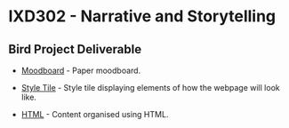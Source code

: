 <h1>IXD302 - Narrative and Storytelling</h1>

<h2>Bird Project Deliverable</h2>

- [Moodboard](http://martinemcgrath.github.io/IXD302-bird-project/images/moodboard.png) - Paper moodboard.

- [Style Tile](http://martinemcgrath.github.io/IXD302-bird-project/images/style-tile.png) - Style tile displaying elements of how the webpage will look like.

- [HTML](http://martinemcgrath.github.io/IXD302-bird-project/extinct-new-zealand-bird.html) - Content organised using HTML.
